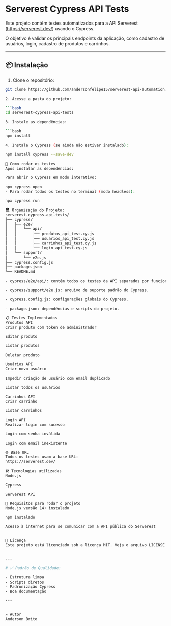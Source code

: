 # Serverest Cypress API Tests

Este projeto contém testes automatizados para a API Serverest (https://serverest.dev/) usando o Cypress.

O objetivo é validar os principais endpoints da aplicação, como cadastro de usuários, login, cadastro de produtos e carrinhos.

---

## 📦 Instalação

1. Clone o repositório:

```bash
git clone https://github.com/andersonfelipe15/serverest-api-automation.git

2. Acesse a pasta do projeto:

```bash
cd serverest-cypress-api-tests

3. Instale as dependências:

```bash
npm install

4. Instale o Cypress (se ainda não estiver instalado):

npm install cypress --save-dev

🚀 Como rodar os testes
Após instalar as dependências:

Para abrir o Cypress em modo interativo:

npx cypress open
- Para rodar todos os testes no terminal (modo headless):

npx cypress run

🏛 Organização do Projeto:
serverest-cypress-api-tests/
├── cypress/
│   ├── e2e/
│   │   └── api/
│   │       ├── produtos_api_test.cy.js
│   │       ├── usuarios_api_test.cy.js
│   │       ├── carrinhos_api_test.cy.js
│   │       └── login_api_test.cy.js
│   └── support/
│       └── e2e.js
├── cypress.config.js
├── package.json
└── README.md

- cypress/e2e/api/: contém todos os testes da API separados por funcionalidade.

- cypress/support/e2e.js: arquivo de suporte padrão do Cypress.

- cypress.config.js: configurações globais do Cypress.

- package.json: dependências e scripts do projeto.

📋 Testes Implementados
Produtos API
Criar produto com token de administrador

Editar produto

Listar produtos

Deletar produto

Usuários API
Criar novo usuário

Impedir criação de usuário com email duplicado

Listar todos os usuários

Carrinhos API
Criar carrinho

Listar carrinhos

Login API
Realizar login com sucesso

Login com senha inválida

Login com email inexistente

🌐 Base URL
Todos os testes usam a base URL:
https://serverest.dev/

🛠 Tecnologias utilizadas
Node.js

Cypress

Serverest API

📌 Requisitos para rodar o projeto
Node.js versão 14+ instalado

npm instalado

Acesso à internet para se comunicar com a API pública do Serverest


📜 Licença
Este projeto está licenciado sob a licença MIT. Veja o arquivo LICENSE para mais detalhes.


---

# ✅ Padrão de Qualidade:

- Estrutura limpa
- Scripts diretos
- Padronização Cypress
- Boa documentação

---


✍️ Autor
Anderson Brito


